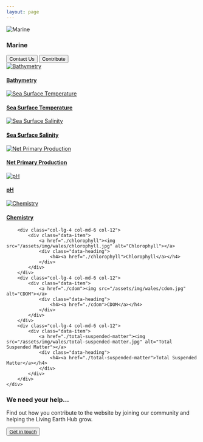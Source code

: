 ```yaml
---
layout: page
---
```


<!-- country-subpage-banner-section-start -->
<div class="row country_subpage-main-section mb-80 mx-0">
    <div class="col-md-5 country_subpage-background-color m-0 p-0">
        <div class="mx-md-5 d-flex flex-column h-100 main-content">
        </div>
    </div>
    <div class="col-md-7 m-0 p-0 position-relative">
        <div class="country_subpage-img-layer"></div>
        <img class="country_subpage-benner-img" src="/assets/img/wales/big/marine.jpg" alt="Marine">
    </div>
    <div class="dsc-about-page container">
        <div class="row">
            <div class="dsc-about-inner col-12 col-md-5">
                <h3 class="mb-3 mb-md-4 text-uppercase">Marine</h3>
            </div>
        </div>
        <div class="country-subpage-welcome-living-button d-flex justify-content-xs-center justify-content-md-start mt-3">
            <button type="button" class="country-subpage-search">Contact Us</button>
            <button type="button" class="country-subpage-get-in-touch">Contribute</button>
        </div>
    </div>
</div>
<!-- country-subpage-banner-section-end -->

<!-- country-subpage-blog-start -->
<div class="container mt-80 mb-80 future-landscapes-main">
    <div class="row">
        <div class="col-lg-4 col-md-6 col-12">
            <div class="data-item">
                <a href="./bathymetry"><img src="/assets/img/wales/bathymetry.jpg" alt="Bathymetry"></a>
                <div class="data-heading">
                    <h4><a href="./bathymetry">Bathymetry</a></h4>
                </div>
            </div>
        </div>
        <div class="col-lg-4 col-md-6 col-12">
            <div class="data-item">
                <a href="./sea-surface-temperature"><img src="/assets/img/wales/sea-surface-temperature.jpg" alt="Sea Surface Temperature"></a>
                <div class="data-heading">
                    <h4><a href="./sea-surface-temperature">Sea Surface Temperature</a></h4>
                </div>
            </div>
        </div>
        <div class="col-lg-4 col-md-6 col-12">
            <div class="data-item">
                <a href="./sea-surface-salinity"><img src="/assets/img/wales/sea-surface-salinity.jpg" alt="Sea Surface Salinity"></a>
                <div class="data-heading">
                    <h4><a href="./sea-surface-salinity">Sea Surface Salinity</a></h4>
                </div>
            </div>
        </div>
        <div class="col-lg-4 col-md-6 col-12">
            <div class="data-item">
                <a href="./net-primary-production"><img src="/assets/img/wales/net-primary-production.jpg" alt="Net Primary Production"></a>
                <div class="data-heading">
                    <h4><a href="./net-primary-production">Net Primary Production</a></h4>
                </div>
            </div>
        </div>
        <div class="col-lg-4 col-md-6 col-12">
            <div class="data-item">
                <a href="./ph"><img src="/assets/img/wales/ph.jpg" alt="pH"></a>
                <div class="data-heading">
                    <h4><a href="./ph">pH</a></h4>
                </div>
            </div>
        </div>
        <div class="col-lg-4 col-md-6 col-12">
            <div class="data-item">
                <a href="./chemistry"><img src="/assets/img/wales/chemistry.jpg" alt="Chemistry"></a>
                <div class="data-heading">
                    <h4><a href="./chemistry">Chemistry</a></h4>
                </div>
            </div>
        </div>

        <div class="col-lg-4 col-md-6 col-12">
            <div class="data-item">
                <a href="./chlorophyll"><img src="/assets/img/wales/chlorophyll.jpg" alt="Chlorophyll"></a>
                <div class="data-heading">
                    <h4><a href="./chlorophyll">Chlorophyll</a></h4>
                </div>
            </div>
        </div>
        <div class="col-lg-4 col-md-6 col-12">
            <div class="data-item">
                <a href="./cdom"><img src="/assets/img/wales/cdom.jpg" alt="CDOM"></a>
                <div class="data-heading">
                    <h4><a href="./cdom">CDOM</a></h4>
                </div>
            </div>
        </div>
        <div class="col-lg-4 col-md-6 col-12">
            <div class="data-item">
                <a href="./total-suspended-matter"><img src="/assets/img/wales/total-suspended-matter.jpg" alt="Total Suspended Matter"></a>
                <div class="data-heading">
                    <h4><a href="./total-suspended-matter">Total Suspended Matter</a></h4>
                </div>
            </div>
        </div>
    </div>
</div>
<!-- country-subpage-blog-end -->

<!-- get-in-section-Start -->
<div class="container mb-100">
    <div class="get-in-section-main">
        <div class="get-in-section-dsc">
            <h3>We need your help&hellip;</h3>
            <p>Find out how you contribute to the website by joining our community and helping the Living Earth Hub grow.</p>
        </div>
        <button type="button"><a href="/contact/">Get in touch</a></button>
    </div>
</div>
<!-- get-in-section-End -->
